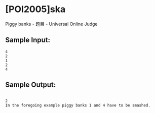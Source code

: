 # [POI2005]ska

Piggy banks - 题目 - Universal Online Judge


## Sample Input: 
```
4
2
1
2
4

```

## Sample Output: 
```

2
In the foregoing example piggy banks 1 and 4 have to be smashed.
```
